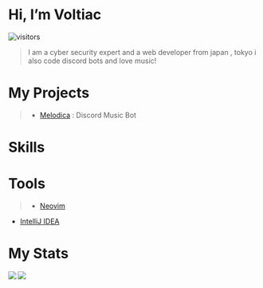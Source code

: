 # Hi, I’m Voltiac
![visitors](https://visitor-badge.glitch.me/badge?page_id=Dev-Voltiac.Dev-Voltiac)

> I am a cyber security expert and a web developer from japan , tokyo i also code discord bots and love music!

# My Projects

> * [Melodica](https://melodica.pages.dev/) : Discord Music Bot

# Skills



# Tools

> * [Neovim](https://neovim.io/)
  * [IntelliJ IDEA](https://www.jetbrains.com/idea/)

# My Stats


<a href="https://github.com/dev-voltiac/">
<img align="left" src="https://github-readme-stats.vercel.app/api?username=Dev-Voltiac&count_private=true&show_icons=true&theme=dark" />
</a>
<a href="https://github.com/dev-voltiac/">
<img align="center" src="https://github-readme-stats.vercel.app/api/top-langs/?username=Dev-Voltiac&theme=dark" />
</a>





